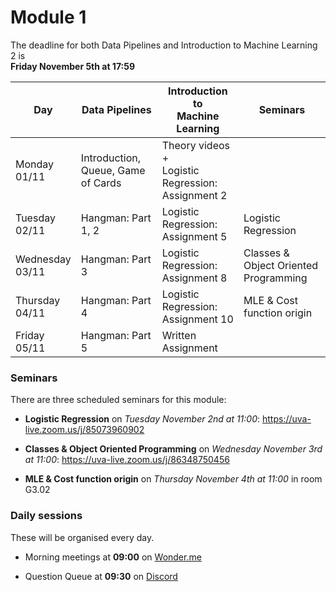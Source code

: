 
# Module 1

The deadline for both Data Pipelines and Introduction to Machine Learning 2 is<br>**Friday November 5th at 17:59**

| Day                | Data Pipelines               | Introduction to<br>Machine Learning | Seminars                    |
| ------------------ | ---------------------------- | ----------------------------------- | --------------------------- |
| Monday<br>01/11    | Introduction, Queue, Game of Cards | Theory videos +<br>Logistic Regression: Assignment 2 |      |
| Tuesday<br>02/11   | Hangman: Part 1, 2           | Logistic Regression: Assignment 5   | Logistic Regression         |
| Wednesday<br>03/11 | Hangman: Part 3              | Logistic Regression: Assignment 8   | Classes & Object Oriented Programming |
| Thursday<br>04/11  | Hangman: Part 4              | Logistic Regression: Assignment 10  | MLE & Cost function origin  |
| Friday<br>05/11    | Hangman: Part 5              | Written Assignment                  |                             |

### Seminars

There are three scheduled seminars for this module:

* **Logistic Regression** on *Tuesday November 2nd at 11:00*: <https://uva-live.zoom.us/j/85073960902>

* **Classes & Object Oriented Programming** on *Wednesday November 3rd at 11:00*: <https://uva-live.zoom.us/j/86348750456>

* **MLE & Cost function origin** on *Thursday November 4th at 11:00* in room G3.02

### Daily sessions

These will be organised every day.

* Morning meetings at **09:00** on [Wonder.me](https://www.wonder.me/r?id=c6cdcb4d-7901-44dc-9b9f-fe90898c22a5)

* Question Queue at **09:30** on [Discord](https://discord.gg/y9BVSck5z5)

